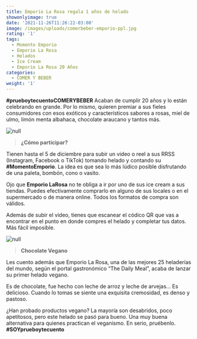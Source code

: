 ```yaml
---
title: Emporio La Rosa regala 1 años de helado
showonlyimage: true
date: '2021-11-26T11:26:22-03:00'
image: /images/uploads/comerbeber-emporio-ppl.jpg
rating: '1'
tags:
  - Momento Emporio
  - Emporio La Rosa
  - Helados
  - Ice Cream
  - Emporio La Rosa 20 Años
categories:
  - COMER Y BEBER
weight: '1'
---
```

**#prueboytecuentoCOMERYBEBER** Acaban de cumplir 20 años y lo están celebrando en grande. Por lo mismo, quieren premiar a sus fieles consumidores con esos exóticos y característicos sabores a rosas, miel de ulmo, limón menta albahaca, chocolate araucano y tantos más.

<!--more-->

![null](/images/uploads/comerbeber-emporio-ppl.jpg)

> **¿Cómo participar?**

Tienen hasta el 5 de diciembre para subir un video o reel a sus RRSS (Instagram, Facebook o TikTok) tomando helado y contando su **\#MomentoEmporio**. La idea es que sea lo más lúdico posible disfrutando de una paleta, bombón, cono o vasito.

Ojo que **Emporio LaRosa** no te obliga a ir por uno de sus ice cream a sus tiendas. Puedes efectivamente comprarlo en alguno de sus locales o en el supermercado o de manera online. Todos los formatos de compra son válidos.

Además de subir el video, tienes que escanear el códico QR que vas a encontrar en el punto en donde compres el helado y completar tus datos. Más fácil imposible.

![null](/images/uploads/comerbeber-emporio2.jpg)

> **Chocolate Vegano**

Les cuento además que Emporio La Rosa, una de las mejores 25 heladerías del mundo, según el portal gastronómico “The Daily Meal”, acaba de lanzar su primer helado vegano.

Es de chocolate, fue hecho con leche de arroz y leche de arvejas… Es delicioso. Cuando lo tomas se siente una exquisita cremosidad, es denso y pastoso. 

¿Han probado productos vegano? La mayoría son desabridos, poco apetitosos, pero este helado se pasó para bueno. Una muy buena alternativa para quienes practican el veganismo. En serio, pruébenlo. **\#SOYprueboytecuento**
